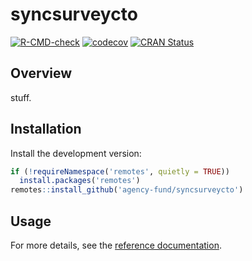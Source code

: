 # syncsurveycto

[![R-CMD-check](https://github.com/agency-fund/syncsurveycto/workflows/R-CMD-check/badge.svg)](https://github.com/agency-fund/syncsurveycto/actions)
[![codecov](https://codecov.io/gh/agency-fund/syncsurveycto/branch/main/graph/badge.svg)](https://codecov.io/gh/agency-fund/syncsurveycto)
[![CRAN Status](https://www.r-pkg.org/badges/version/syncsurveycto)](https://cran.r-project.org/package=syncsurveycto)

## Overview

stuff.

## Installation

Install the development version:

```r
if (!requireNamespace('remotes', quietly = TRUE))
  install.packages('remotes')
remotes::install_github('agency-fund/syncsurveycto')
```

## Usage

For more details, see the [reference documentation](https://agency-fund.github.io/syncsurveycto/reference/index.html).
